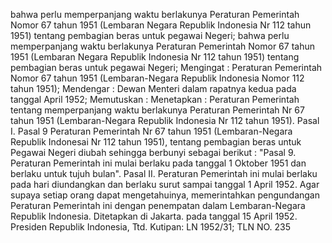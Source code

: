  bahwa perlu memperpanjang waktu berlakunya Peraturan Pemerintah Nomor 67 tahun 1951 (Lembaran Negara Republik Indonesia Nr 112 tahun 1951) tentang pembagian beras untuk pegawai Negeri; bahwa perlu memperpanjang waktu berlakunya Peraturan Pemerintah Nomor 67 tahun 1951 (Lembaran Negara Republik Indonesia Nr 112 tahun 1951) tentang pembagian beras untuk pegawai Negeri;
Mengingat :
 Peraturan Pemerintah Nomor 67 tahun 1951 (Lembaran-Negara Republik Indonesia Nomor 112 tahun 1951); Mendengar : Dewan Menteri dalam rapatnya kedua pada tanggal April 1952; Memutuskan : Menetapkan : Peraturan Pemerintah tentang memperpanjang waktu berlakunya Peraturan Pemerintah Nr 67 tahun 1951 (Lembaran-Negara Republik Indonesia Nr 112 tahun 1951). Pasal I. Pasal 9 Peraturan Pemerintah Nr 67 tahun 1951 (Lembaran-Negara Republik Indonesai Nr 112 tahun 1951), tentang pembagian beras untuk Pegawai Negeri diubah sehingga berbunyi sebagai berikut : "Pasal 9. Peraturan Pemerintah ini mulai berlaku pada tanggal 1 Oktober 1951 dan berlaku untuk tujuh bulan". Pasal II. Peraturan Pemerintah ini mulai berlaku pada hari diundangkan dan berlaku surut sampai tanggal 1 April 1952. Agar supaya setiap orang dapat mengetahuinya, memerintahkan pengundangan Peraturan Pemerintah ini dengan penempatan dalam Lembaran-Negara Republik Indonesia. Ditetapkan di Jakarta. pada tanggal 15 April 1952. Presiden Republik Indonesia, Ttd. Kutipan: LN 1952/31; TLN NO. 235